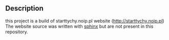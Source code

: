 ## Description

this project is a build of starttychy.noip.pl website (http://starttychy.noip.pl)
The website source was written with [sphinx](https://www.sphinx-doc.org/en/master/)
but are not present in this repository.
